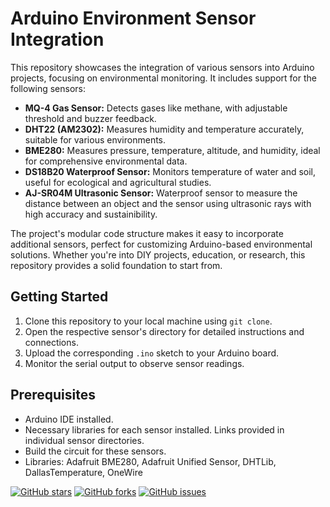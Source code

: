 # Arduino Environment Sensor Integration

This repository showcases the integration of various sensors into Arduino projects, focusing on environmental monitoring. It includes support for the following sensors:

- **MQ-4 Gas Sensor:** Detects gases like methane, with adjustable threshold and buzzer feedback.
- **DHT22 (AM2302):** Measures humidity and temperature accurately, suitable for various environments.
- **BME280:** Measures pressure, temperature, altitude, and humidity, ideal for comprehensive environmental data.
- **DS18B20 Waterproof Sensor:** Monitors temperature of water and soil, useful for ecological and agricultural studies.
- **AJ-SR04M Ultrasonic Sensor:** Waterproof sensor to measure the distance between an object and the sensor using ultrasonic rays with high accuracy and sustainibility. 

The project's modular code structure makes it easy to incorporate additional sensors, perfect for customizing Arduino-based environmental solutions. Whether you're into DIY projects, education, or research, this repository provides a solid foundation to start from.

## Getting Started

1. Clone this repository to your local machine using `git clone`.
2. Open the respective sensor's directory for detailed instructions and connections.
3. Upload the corresponding `.ino` sketch to your Arduino board.
4. Monitor the serial output to observe sensor readings.

## Prerequisites

- Arduino IDE installed.
- Necessary libraries for each sensor installed. Links provided in individual sensor directories.
- Build the circuit for these sensors.
- Libraries: Adafruit BME280, Adafruit Unified Sensor, DHTLib, DallasTemperature, OneWire



[![GitHub stars](https://img.shields.io/github/stars/alfen-yu/IoT-for-Agriculture.svg?style=social)](https://github.com/alfen-yu/IoT-for-Agriculture/stargazers)
[![GitHub forks](https://img.shields.io/github/forks/alfen-yu/IoT-for-Agriculture.svg?style=social)](https://github.com/alfen-yu/IoT-for-Agriculture/network)
[![GitHub issues](https://img.shields.io/github/issues/alfen-yu/IoT-for-Agriculture.svg)](https://github.com/yourusername/arduino-environment-sensors/issues)
